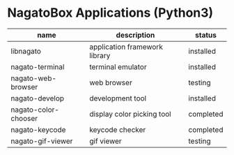 # NagatoBox Applications (Python3)

name			|description		|status
----			|----			|----
libnagato			|application framework library	|installed
nagato-terminal		|terminal emulator		|installed
nagato-web-browser		|web browser		|testing
nagato-develop		|development tool		|installed
nagato-color-chooser	|display color picking tool	|completed
nagato-keycode		|keycode checker		|completed
nagato-gif-viewer		|gif viewer		|testing